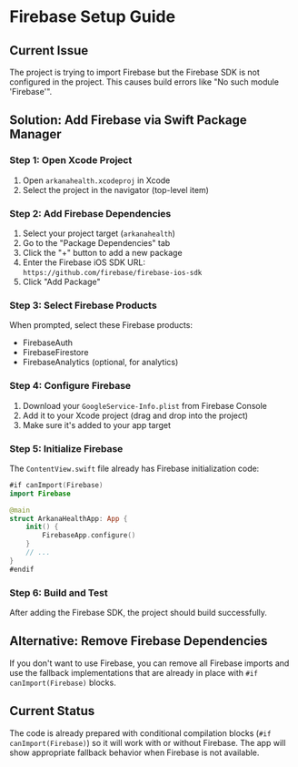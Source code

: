 # Firebase Setup Guide

## Current Issue
The project is trying to import Firebase but the Firebase SDK is not configured in the project. This causes build errors like "No such module 'Firebase'".

## Solution: Add Firebase via Swift Package Manager

### Step 1: Open Xcode Project
1. Open `arkanahealth.xcodeproj` in Xcode
2. Select the project in the navigator (top-level item)

### Step 2: Add Firebase Dependencies
1. Select your project target (`arkanahealth`)
2. Go to the "Package Dependencies" tab
3. Click the "+" button to add a new package
4. Enter the Firebase iOS SDK URL: `https://github.com/firebase/firebase-ios-sdk`
5. Click "Add Package"

### Step 3: Select Firebase Products
When prompted, select these Firebase products:
- FirebaseAuth
- FirebaseFirestore
- FirebaseAnalytics (optional, for analytics)

### Step 4: Configure Firebase
1. Download your `GoogleService-Info.plist` from Firebase Console
2. Add it to your Xcode project (drag and drop into the project)
3. Make sure it's added to your app target

### Step 5: Initialize Firebase
The `ContentView.swift` file already has Firebase initialization code:
```swift
#if canImport(Firebase)
import Firebase

@main
struct ArkanaHealthApp: App {
    init() {
        FirebaseApp.configure()
    }
    // ...
}
#endif
```

### Step 6: Build and Test
After adding the Firebase SDK, the project should build successfully.

## Alternative: Remove Firebase Dependencies
If you don't want to use Firebase, you can remove all Firebase imports and use the fallback implementations that are already in place with `#if canImport(Firebase)` blocks.

## Current Status
The code is already prepared with conditional compilation blocks (`#if canImport(Firebase)`) so it will work with or without Firebase. The app will show appropriate fallback behavior when Firebase is not available. 